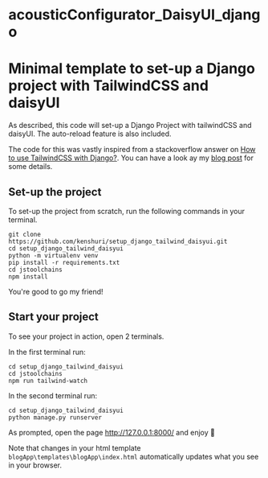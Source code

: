 # acousticConfigurator_DaisyUI_django
 
# Minimal template to set-up a Django project with TailwindCSS and daisyUI

As described, this code will set-up a Django Project with tailwindCSS and daisyUI. The auto-reload feature is also included.

The code for this was vastly inspired from a stackoverflow answer on [How to use TailwindCSS with Django?](https://stackoverflow.com/questions/63392426/how-to-use-tailwindcss-with-django#63392427). You can have a look ay my [blog post](https://blog.kenshuri.com/posts/001_setup_django_tailwind_daisyui.md) for some details.

## Set-up the project

To set-up the project from scratch, run the following commands in your terminal.

```shell
git clone https://github.com/kenshuri/setup_django_tailwind_daisyui.git
cd setup_django_tailwind_daisyui
python -m virtualenv venv
pip install -r requirements.txt
cd jstoolchains
npm install
```

You're good to go my friend!

## Start your project 

To see your project in action, open 2 terminals.

In the first terminal run:
```shell
cd setup_django_tailwind_daisyui
cd jstoolchains
npm run tailwind-watch
```

In the second terminal run:
```
cd setup_django_tailwind_daisyui
python manage.py runserver
```

As prompted, open the page http://127.0.0.1:8000/ and enjoy 🚀

Note that changes in your html template `blogApp\templates\blogApp\index.html` automatically updates what you see in your browser.

